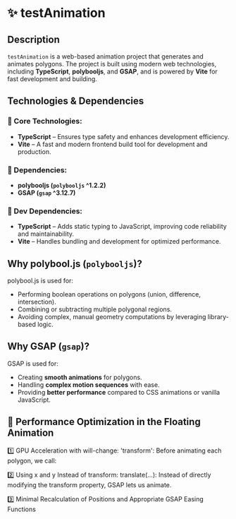 # ✨ testAnimation

## Description

`testAnimation` is a web-based animation project that
generates and animates polygons. The project is built using
modern web technologies, including **TypeScript**,
**polybooljs**, and **GSAP**, and is powered by **Vite** for
fast development and building.

## Technologies & Dependencies

### 📌 Core Technologies:

- **TypeScript** – Ensures type safety and enhances
  development efficiency.
- **Vite** – A fast and modern frontend build tool for
  development and production.

### 📌 Dependencies:

- **polybooljs (`polybooljs` ^1.2.2)**
- **GSAP (`gsap` ^3.12.7)**

### 📌 Dev Dependencies:

- **TypeScript** – Adds static typing to JavaScript,
  improving code reliability and maintainability.
- **Vite** – Handles bundling and development for optimized
  performance.

## Why polybool.js (`polybooljs`)?

polybool.js is used for:

- Performing boolean operations on polygons (union,
  difference, intersection).
- Combining or subtracting multiple polygonal regions.
- Avoiding complex, manual geometry computations by
  leveraging library-based logic.

## Why GSAP (`gsap`)?

GSAP is used for:

- Creating **smooth animations** for polygons.
- Handling **complex motion sequences** with ease.
- Providing **better performance** compared to CSS
  animations or vanilla JavaScript.

## 🚀 Performance Optimization in the Floating Animation

1️⃣ GPU Acceleration with will-change: 'transform': Before
animating each polygon, we call:

2️⃣ Using x and y Instead of transform: translate(...):
Instead of directly modifying the transform property, GSAP
lets us animate.

3️⃣ Minimal Recalculation of Positions and Appropriate GSAP
Easing Functions
